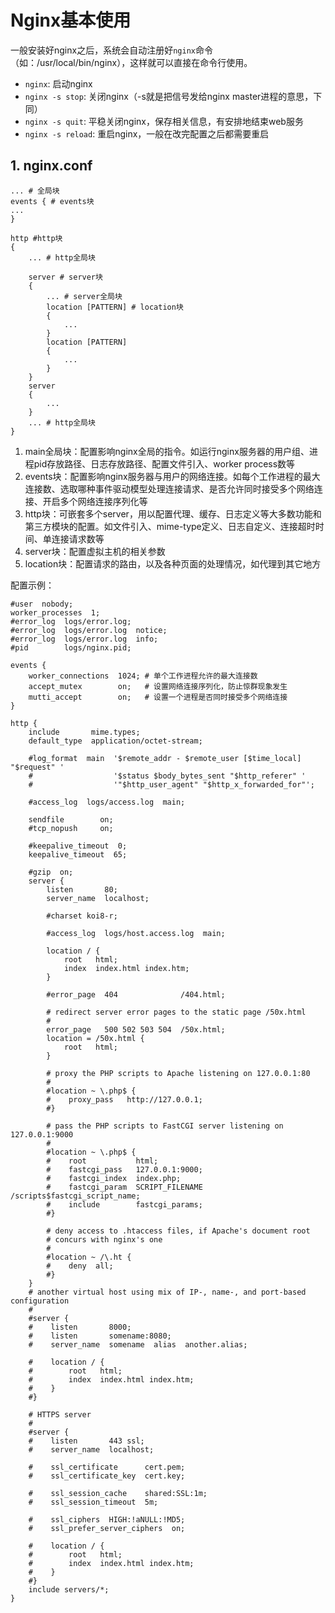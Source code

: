 # Nginx基本使用

一般安装好nginx之后，系统会自动注册好`nginx`命令（如：/usr/local/bin/nginx），这样就可以直接在命令行使用。

- `nginx`: 启动nginx
- `nginx -s stop`: 关闭nginx（-s就是把信号发给nginx master进程的意思，下同）
- `nginx -s quit`: 平稳关闭nginx，保存相关信息，有安排地结束web服务
- `nginx -s reload`: 重启nginx，一般在改完配置之后都需要重启

## 1. nginx.conf

````
... # 全局块
events { # events块
...
}

http #http块
{
    ... # http全局块

    server # server块
    { 
        ... # server全局块
        location [PATTERN] # location块
        {
            ...
        }
        location [PATTERN] 
        {
            ...
        }
    }
    server
    {
        ...
    }
    ... # http全局块
}
````

1. main全局块：配置影响nginx全局的指令。如运行nginx服务器的用户组、进程pid存放路径、日志存放路径、配置文件引入、worker process数等
2. events块：配置影响nginx服务器与用户的网络连接。如每个工作进程的最大连接数、选取哪种事件驱动模型处理连接请求、是否允许同时接受多个网络连接、开启多个网络连接序列化等
3. http块：可嵌套多个server，用以配置代理、缓存、日志定义等大多数功能和第三方模块的配置。如文件引入、mime-type定义、日志自定义、连接超时时间、单连接请求数等
4. server块：配置虚拟主机的相关参数
5. location块：配置请求的路由，以及各种页面的处理情况，如代理到其它地方

配置示例：

````
#user  nobody;
worker_processes  1;
#error_log  logs/error.log;
#error_log  logs/error.log  notice;
#error_log  logs/error.log  info;
#pid        logs/nginx.pid;

events {
    worker_connections  1024; # 单个工作进程允许的最大连接数
    accept_mutex        on;   # 设置网络连接序列化，防止惊群现象发生
    mutti_accept        on;   # 设置一个进程是否同时接受多个网络连接
}

http {
    include       mime.types;
    default_type  application/octet-stream;

    #log_format  main  '$remote_addr - $remote_user [$time_local] "$request" '
    #                  '$status $body_bytes_sent "$http_referer" '
    #                  '"$http_user_agent" "$http_x_forwarded_for"';

    #access_log  logs/access.log  main;

    sendfile        on;
    #tcp_nopush     on;

    #keepalive_timeout  0;
    keepalive_timeout  65;

    #gzip  on;
    server {
        listen       80;
        server_name  localhost;

        #charset koi8-r;

        #access_log  logs/host.access.log  main;

        location / {
            root   html;
            index  index.html index.htm;
        }

        #error_page  404              /404.html;

        # redirect server error pages to the static page /50x.html
        #
        error_page   500 502 503 504  /50x.html;
        location = /50x.html {
            root   html;
        }

        # proxy the PHP scripts to Apache listening on 127.0.0.1:80
        #
        #location ~ \.php$ {
        #    proxy_pass   http://127.0.0.1;
        #}

        # pass the PHP scripts to FastCGI server listening on 127.0.0.1:9000
        #
        #location ~ \.php$ {
        #    root           html;
        #    fastcgi_pass   127.0.0.1:9000;
        #    fastcgi_index  index.php;
        #    fastcgi_param  SCRIPT_FILENAME  /scripts$fastcgi_script_name;
        #    include        fastcgi_params;
        #}

        # deny access to .htaccess files, if Apache's document root
        # concurs with nginx's one
        #
        #location ~ /\.ht {
        #    deny  all;
        #}
    }
    # another virtual host using mix of IP-, name-, and port-based configuration
    #
    #server {
    #    listen       8000;
    #    listen       somename:8080;
    #    server_name  somename  alias  another.alias;

    #    location / {
    #        root   html;
    #        index  index.html index.htm;
    #    }
    #}

    # HTTPS server
    #
    #server {
    #    listen       443 ssl;
    #    server_name  localhost;

    #    ssl_certificate      cert.pem;
    #    ssl_certificate_key  cert.key;

    #    ssl_session_cache    shared:SSL:1m;
    #    ssl_session_timeout  5m;

    #    ssl_ciphers  HIGH:!aNULL:!MD5;
    #    ssl_prefer_server_ciphers  on;

    #    location / {
    #        root   html;
    #        index  index.html index.htm;
    #    }
    #}
    include servers/*;
}
````

